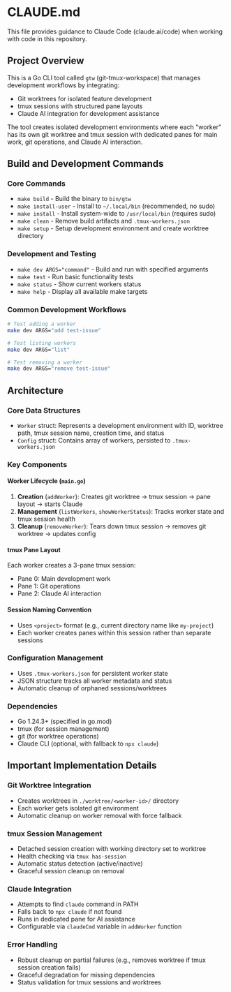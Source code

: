 # CLAUDE.md

This file provides guidance to Claude Code (claude.ai/code) when working with code in this repository.

## Project Overview

This is a Go CLI tool called `gtw` (git-tmux-workspace) that manages development workflows by integrating:
- Git worktrees for isolated feature development
- tmux sessions with structured pane layouts
- Claude AI integration for development assistance

The tool creates isolated development environments where each "worker" has its own git worktree and tmux session with dedicated panes for main work, git operations, and Claude AI interaction.

## Build and Development Commands

### Core Commands
- `make build` - Build the binary to `bin/gtw`
- `make install-user` - Install to `~/.local/bin` (recommended, no sudo)
- `make install` - Install system-wide to `/usr/local/bin` (requires sudo)
- `make clean` - Remove build artifacts and `.tmux-workers.json`
- `make setup` - Setup development environment and create worktree directory

### Development and Testing
- `make dev ARGS="command"` - Build and run with specified arguments
- `make test` - Run basic functionality tests
- `make status` - Show current workers status
- `make help` - Display all available make targets

### Common Development Workflows
```bash
# Test adding a worker
make dev ARGS="add test-issue"

# Test listing workers
make dev ARGS="list"

# Test removing a worker
make dev ARGS="remove test-issue"
```

## Architecture

### Core Data Structures
- `Worker` struct: Represents a development environment with ID, worktree path, tmux session name, creation time, and status
- `Config` struct: Contains array of workers, persisted to `.tmux-workers.json`

### Key Components

#### Worker Lifecycle (`main.go`)
1. **Creation** (`addWorker`): Creates git worktree → tmux session → pane layout → starts Claude
2. **Management** (`listWorkers`, `showWorkerStatus`): Tracks worker state and tmux session health
3. **Cleanup** (`removeWorker`): Tears down tmux session → removes git worktree → updates config

#### tmux Pane Layout
Each worker creates a 3-pane tmux session:
- Pane 0: Main development work
- Pane 1: Git operations  
- Pane 2: Claude AI interaction

#### Session Naming Convention
- Uses `<project>` format (e.g., current directory name like `my-project`)
- Each worker creates panes within this session rather than separate sessions

### Configuration Management
- Uses `.tmux-workers.json` for persistent worker state
- JSON structure tracks all worker metadata and status
- Automatic cleanup of orphaned sessions/worktrees

### Dependencies
- Go 1.24.3+ (specified in go.mod)
- tmux (for session management)
- git (for worktree operations)
- Claude CLI (optional, with fallback to `npx claude`)

## Important Implementation Details

### Git Worktree Integration
- Creates worktrees in `./worktree/<worker-id>/` directory
- Each worker gets isolated git environment
- Automatic cleanup on worker removal with force fallback

### tmux Session Management
- Detached session creation with working directory set to worktree
- Health checking via `tmux has-session` 
- Automatic status detection (active/inactive)
- Graceful session cleanup on removal

### Claude Integration
- Attempts to find `claude` command in PATH
- Falls back to `npx claude` if not found
- Runs in dedicated pane for AI assistance
- Configurable via `claudeCmd` variable in `addWorker` function

### Error Handling
- Robust cleanup on partial failures (e.g., removes worktree if tmux session creation fails)
- Graceful degradation for missing dependencies
- Status validation for tmux sessions and worktrees